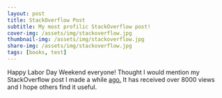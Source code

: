 ```yaml
---
layout: post
title: StackOverflow Post
subtitle: My most profilic StackOverflow post!
cover-img: /assets/img/stackoverflow.jpg
thumbnail-img: /assets/img/stackoverflow.jpg
share-img: /assets/img/stackoverflow.jpg
tags: [books, test]
---
```


Happy Labor Day Weekend everyone! Thought I would mention my StackOverflow post I made a while [ago.](https://stackoverflow.com/questions/38945084/homebrew-mac-update-issues) It has received over 8000 views and I hope others find it useful.
